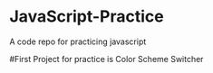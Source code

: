 # JavaScript-Practice
A code repo for practicing javascript

#First Project for practice is Color Scheme Switcher